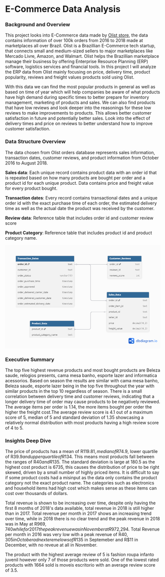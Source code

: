 # E-Commerce Data Analysis

### Background and Overview

This project looks into E-Commerce data made by [Olist store](https://www.olist.com/), the data contains information of over 100k orders from 2016 to 2018 made at marketplaces all over Brazil. Olist is a Brazillian E-Commerce tech startup, that connects small and medium-sized sellers to major marketplaces like Mercado Livre, Amazon, and Walmart. Olist helps the Brazillian marketplace manage their business by offering Enterprise Resource Planning (ERP) software, logistics services and financial tools. In this project I will analyze the ERP data from Olist mainly focusing on price, delivery time, product popularity, reviews and freight values products sold using Olist. 

With this data we can find the most popular products in general as well as based on time of year which will help companies be aware of what products have high demand during specific times to better prepare for inventory management, marketing of products and sales. We can also find products that have low reviews and look deeper into the reasonings for these low reviews to make improvements to products. This allows better customer satisfaction in future and potentially better sales. Look into the effect of delivery times and price on reviews to better understand how to improve customer satisfaction. 

### Data Structure Overview

The data chosen from Olist orders database represents sales information, transaction dates, customer reviews, and product information from October 2016 to August 2018. <br />


**Sales data**: Each unique record contains product data with an order id that is repeated based on how many products are bought per order and a product id for each unique product. Data contains price and freight value for every product bought.

**Transaction dates**: Every record contains transactional dates and a unique order id with the exact purchase time of each order, the estimated delivery time as well as the actual date the product was received by the customer.

**Review data**: Reference table that includes order id and customer review score

**Product Category**: Reference table that includes product id and product category name.


![Data Structure](img/Visualisation.png)

### Executive Summary

The top five highest revenue products and most bought products are Beleza saude, relogios presents, cama mesa banho, esporte lazer and informatica acessorios. Based on season the results are similar with cama mesa banho, Beleza saude, esporte lazer being in the top five throughout the year with similar products in the top 10 regardless of season. There is a small correlation between delivery time and customer reviews, indicating that a longer delivery time of order may cause products to be negatively reviewed. The average items per order is 1.14, the more items bought per order the higher the freight cost.The average review score is 4.1 out of a maximum score of 5, median of 5 and standard deviation of 1.35 showcasing a relatively normal distribution with most products having a high review score of 4 to 5.


### Insights Deep Dive

The price of products has a mean of R$119.81, median of R$74.9, lower quartile of R$39.9 and upper quartile of R$134. This means most products fall between the ranges of R$40 and R$135. The standard deviation is large at 180.5 as the highest cost product is 6735, this causes the distribution of price to be right skewed, driven by a small number of highly priced items. It is difficult to say if some product costs had a misinput as the data only contains the product category not the exact product name. The categories such as electronics and household items had high cost which makes sense as these items can cost over thousands of dollars. 

Total revenue is shown to be increasing over time, despite only having the first 8 months of 2018's data available, total revenue in 2018 is still higher than in 2017. Total revenue per month in 2017 shows an increasing trend over time, while in 2018 there is no clear trend and the peak revenue in 2018 was in May at R$969,740 while for 2017 the peak revenue was in November at R$972,294. Total Revenue per month in 2016 was very low with a peak revenue of R$40,305 in October adn extereme lows of R$135 in Septemeber and R$11 in December, with no reveue at all in November.

The product with the highest average review of 5 is fashion roupa infanto juvenil however only 7 of those products were sold. One of the lowest rated products with 1664 sold is moveis escritorio with an average review score of 3.5.
